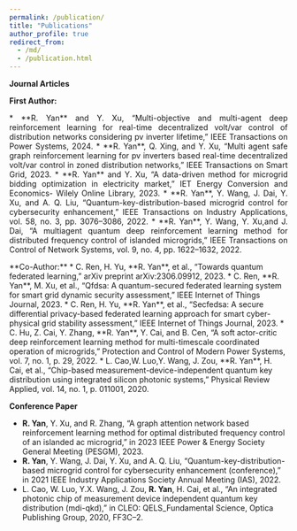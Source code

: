 ```yaml
---
permalink: /publication/
title: "Publications"
author_profile: true
redirect_from: 
  - /md/
  - /publication.html
---
```


**Journal Articles**

**First Author:**
<p align="justify">
* **R. Yan** and Y. Xu, “Multi-objective and multi-agent deep reinforcement learning for real-time decentralized volt/var control of distribution networks considering pv inverter lifetime,” IEEE Transactions on Power Systems, 2024.
* **R. Yan**, Q. Xing, and Y. Xu, “Multi agent safe graph reinforcement learning for pv inverters based real-time decentralized volt/var control in zoned distribution networks,” IEEE Transactions on Smart Grid, 2023.
* **R. Yan** and Y. Xu, “A data-driven method for microgrid bidding optimization in electricity market,” IET Energy Conversion and Economics- Wilely Online Library, 2023.
* **R. Yan**, Y. Wang, J. Dai, Y. Xu, and A. Q. Liu, “Quantum-key-distribution-based microgrid control for cybersecurity enhancement,” IEEE Transactions on Industry Applications, vol. 58, no. 3, pp. 3076–3086, 2022.
* **R. Yan**, Y. Wang, Y. Xu,and J. Dai, “A multiagent quantum deep reinforcement learning method for distributed frequency control of islanded microgrids,” IEEE Transactions on Control of Network Systems, vol. 9, no. 4, pp. 1622–1632, 2022.
</p>
**Co-Author:**
* C. Ren, H. Yu, **R. Yan**, et al., “Towards quantum federated learning,” arXiv preprint arXiv:2306.09912, 2023.
* C. Ren, **R. Yan**, M. Xu, et al., “Qfdsa: A quantum-secured federated learning system for smart grid dynamic security assessment,” IEEE Internet of Things Journal, 2023.
* C. Ren, H. Yu, **R. Yan**, et al., “Secfedsa: A secure differential privacy-based federated learning approach for smart cyber-physical grid stability assessment,” IEEE Internet of Things Journal, 2023.
* C. Hu, Z. Cai, Y. Zhang, **R. Yan**, Y. Cai, and B. Cen, “A soft actor-critic deep reinforcement learning method for multi-timescale coordinated operation of microgrids,” Protection and Control of Modern Power Systems, vol. 7, no. 1, p. 29, 2022.
*  L. Cao,W. Luo,Y. Wang, J. Zou, **R. Yan**, H. Cai, et al., “Chip-based measurement-device-independent quantum key
 distribution using integrated silicon photonic systems,” Physical Review Applied, vol. 14, no. 1, p. 011001, 2020.

**Conference Paper**
*  **R. Yan**, Y. Xu, and R. Zhang, “A graph attention network based reinforcement learning method for optimal distributed frequency control of an islanded ac microgrid,” in 2023 IEEE Power & Energy Society General Meeting (PESGM), 2023.
*  **R. Yan**, Y. Wang, J. Dai, Y. Xu, and A. Q. Liu, “Quantum-key-distribution-based microgrid control for cybersecurity enhancement (conference),” in 2021 IEEE Industry Applications Society Annual Meeting (IAS), 2022.
*  L. Cao, W. Luo, Y.X. Wang, J. Zou, **R. Yan**, H. Cai, et al., “An integrated photonic chip of measurement device independent quantum key distribution (mdi-qkd),” in CLEO: QELS_Fundamental Science, Optica Publishing Group, 2020, FF3C–2.

